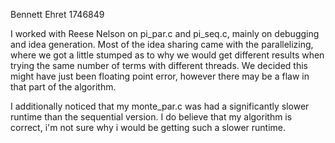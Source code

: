 Bennett Ehret
1746849

I worked with Reese Nelson on pi_par.c and pi_seq.c, mainly on debugging and idea generation. Most of the idea sharing came with the parallelizing, where we got a little stumped as to why we would get different results when trying the same number of terms with different threads. We decided this might have just been floating point error, however there may be a flaw in that part of the algorithm.

I additionally noticed that my monte_par.c was had a significantly slower runtime than the sequential version. I do believe that my algorithm is correct, i'm not sure why i would be getting such a slower runtime.